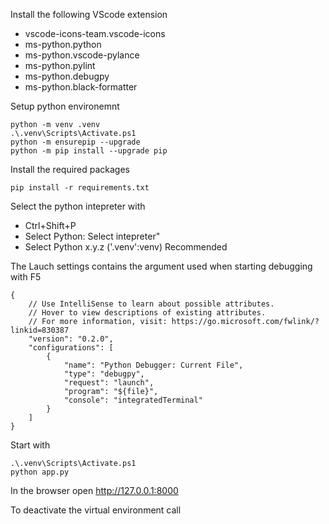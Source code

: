 Install the following VScode extension

- vscode-icons-team.vscode-icons
- ms-python.python
- ms-python.vscode-pylance
- ms-python.pylint
- ms-python.debugpy
- ms-python.black-formatter

Setup python environemnt

    python -m venv .venv
    .\.venv\Scripts\Activate.ps1
    python -m ensurepip --upgrade
    python -m pip install --upgrade pip

Install the required packages

    pip install -r requirements.txt

Select the python intepreter with

- Ctrl+Shift+P
- Select Python: Select intepreter"
- Select Python x.y.z ('.venv':venv) Recommended

The Lauch settings contains the argument used when starting debugging with F5

    {
        // Use IntelliSense to learn about possible attributes.
        // Hover to view descriptions of existing attributes.
        // For more information, visit: https://go.microsoft.com/fwlink/?linkid=830387
        "version": "0.2.0",
        "configurations": [
            {
                "name": "Python Debugger: Current File",
                "type": "debugpy",
                "request": "launch",
                "program": "${file}",
                "console": "integratedTerminal"
            }
        ]
    }

Start with

    .\.venv\Scripts\Activate.ps1
    python app.py

In the browser open http://127.0.0.1:8000

To deactivate the virtual environment call
